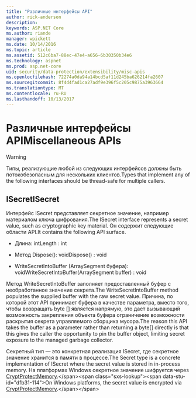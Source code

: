 ```yaml
---
title: "Различные интерфейсы API"
author: rick-anderson
description: 
keywords: ASP.NET Core
ms.author: riande
manager: wpickett
ms.date: 10/14/2016
ms.topic: article
ms.assetid: 512c6ba7-88ec-47e4-a656-6b30350b34e6
ms.technology: aspnet
ms.prod: asp.net-core
uid: security/data-protection/extensibility/misc-apis
ms.openlocfilehash: 72274a0da94a14bcd5af11d245ba626214fa2607
ms.sourcegitcommit: 8f4d4fad1ca27adf9e396f5c205c9875a3963664
ms.translationtype: MT
ms.contentlocale: ru-RU
ms.lasthandoff: 10/13/2017
---
```

# <a name="miscellaneous-apis"></a><span data-ttu-id="dfb31-103">Различные интерфейсы API</span><span class="sxs-lookup"><span data-stu-id="dfb31-103">Miscellaneous APIs</span></span>

<a name="data-protection-extensibility-mics-apis"></a>

>[!WARNING]
> <span data-ttu-id="dfb31-104">Типы, реализующие любой из следующих интерфейсов должны быть потокобезопасным для нескольких клиентов.</span><span class="sxs-lookup"><span data-stu-id="dfb31-104">Types that implement any of the following interfaces should be thread-safe for multiple callers.</span></span>

## <a name="isecret"></a><span data-ttu-id="dfb31-105">ISecret</span><span class="sxs-lookup"><span data-stu-id="dfb31-105">ISecret</span></span>

<span data-ttu-id="dfb31-106">Интерфейс ISecret представляет секретное значение, например материалом ключа шифрования.</span><span class="sxs-lookup"><span data-stu-id="dfb31-106">The ISecret interface represents a secret value, such as cryptographic key material.</span></span> <span data-ttu-id="dfb31-107">Он содержит следующие области API.</span><span class="sxs-lookup"><span data-stu-id="dfb31-107">It contains the following API surface.</span></span>

* <span data-ttu-id="dfb31-108">Длина: int</span><span class="sxs-lookup"><span data-stu-id="dfb31-108">Length : int</span></span>

* <span data-ttu-id="dfb31-109">Метод Dispose(): void</span><span class="sxs-lookup"><span data-stu-id="dfb31-109">Dispose() : void</span></span>

* <span data-ttu-id="dfb31-110">WriteSecretIntoBuffer (ArraySegment<byte> буфера): void</span><span class="sxs-lookup"><span data-stu-id="dfb31-110">WriteSecretIntoBuffer(ArraySegment<byte> buffer) : void</span></span>

<span data-ttu-id="dfb31-111">Метод WriteSecretIntoBuffer заполняет предоставленный буфер с необработанное значение секрета.</span><span class="sxs-lookup"><span data-stu-id="dfb31-111">The WriteSecretIntoBuffer method populates the supplied buffer with the raw secret value.</span></span> <span data-ttu-id="dfb31-112">Причина, по которой этот API принимает буфера в качестве параметра, вместо того, чтобы возвращать byte [] является напрямую, это дает вызывающий возможность закрепления объекта буфера ограничение возможности раскрытия секрета управляемого сборщика мусора.</span><span class="sxs-lookup"><span data-stu-id="dfb31-112">The reason this API takes the buffer as a parameter rather than returning a byte[] directly is that this gives the caller the opportunity to pin the buffer object, limiting secret exposure to the managed garbage collector.</span></span>

<span data-ttu-id="dfb31-113">Секретный тип — это конкретная реализация ISecret, где секретное значение хранится в памяти в процессе.</span><span class="sxs-lookup"><span data-stu-id="dfb31-113">The Secret type is a concrete implementation of ISecret where the secret value is stored in in-process memory.</span></span> <span data-ttu-id="dfb31-114">На платформах Windows секретное значение шифруется через [CryptProtectMemory](https://msdn.microsoft.com/library/windows/desktop/aa380262(v=vs.85).aspx).</span><span class="sxs-lookup"><span data-stu-id="dfb31-114">On Windows platforms, the secret value is encrypted via [CryptProtectMemory](https://msdn.microsoft.com/library/windows/desktop/aa380262(v=vs.85).aspx).</span></span>
